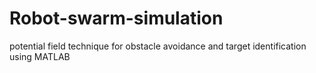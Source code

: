 # Robot-swarm-simulation
potential field technique for obstacle avoidance and target identification using MATLAB
